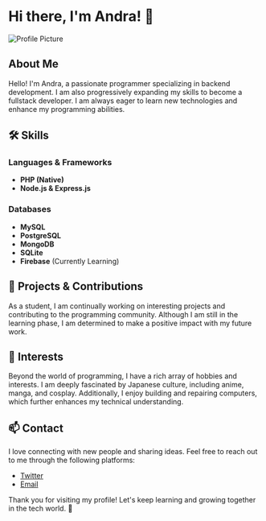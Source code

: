 # Hi there, I'm Andra! 👋

![Profile Picture](https://github.com/AndraZeroX/AZ-Reps/raw/main/azbody.png)

## About Me
Hello! I'm Andra, a passionate programmer specializing in backend development. I am also progressively expanding my skills to become a fullstack developer. I am always eager to learn new technologies and enhance my programming abilities.

## 🛠️ Skills
### Languages & Frameworks
- **PHP (Native)**
- **Node.js & Express.js**

### Databases
- **MySQL**
- **PostgreSQL**
- **MongoDB**
- **SQLite**
- **Firebase** (Currently Learning)

## 🚀 Projects & Contributions
As a student, I am continually working on interesting projects and contributing to the programming community. Although I am still in the learning phase, I am determined to make a positive impact with my future work.

## 🎯 Interests
Beyond the world of programming, I have a rich array of hobbies and interests. I am deeply fascinated by Japanese culture, including anime, manga, and cosplay. Additionally, I enjoy building and repairing computers, which further enhances my technical understanding.

## 📫 Contact
I love connecting with new people and sharing ideas. Feel free to reach out to me through the following platforms:
- [Twitter](https://twitter.com/AndraZero121)
- [Email](mailto:diandraanursasyabandira@gmail.com)

Thank you for visiting my profile! Let's keep learning and growing together in the tech world. 🚀
